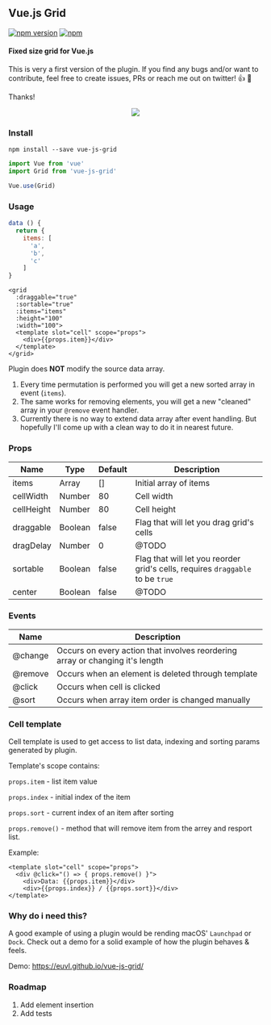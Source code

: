 ## Vue.js Grid

[![npm version](https://badge.fury.io/js/vue-js-grid.svg)](https://badge.fury.io/js/vue-js-grid)
[![npm](https://img.shields.io/npm/dm/vue-js-grid.svg)](https://www.npmjs.com/package/vue-js-grid)

#### Fixed size grid for Vue.js

This is very a first version of the plugin. If you find any bugs and/or want to contribute, feel free to create issues, PRs or reach me out on twitter! 👍 🚀

Thanks!

<p align="center">
  <img src="https://user-images.githubusercontent.com/1577802/30805846-45ccd718-a1eb-11e7-9963-7aee8e76c9b0.gif">
</p>

### Install
```
npm install --save vue-js-grid
```

```js
import Vue from 'vue'
import Grid from 'vue-js-grid'

Vue.use(Grid)
```

### Usage

```js
data () {
  return {
    items: [
      'a',
      'b',
      'c'
    ]
}
```

```vue
<grid
  :draggable="true"
  :sortable="true"
  :items="items"
  :height="100"
  :width="100">
  <template slot="cell" scope="props">
    <div>{{props.item}}</div>
  </template>
</grid>
```

Plugin does **NOT** modify the source data array.

1. Every time permutation is performed you will get a new sorted array in event (`items`).
2. The same works for removing elements, you will get a new "cleaned" array in your `@remove` event handler.
3. Currently there is no way to extend data array after event handling. But hopefully I'll come up with a clean way to do it in nearest future.

### Props

| Name       | Type     | Default   | Description       |
| ---        | ---      | ---       | ---               |
| items      | Array    | []        | Initial array of items |
| cellWidth  | Number   | 80        | Cell width |
| cellHeight | Number   | 80        | Cell height |
| draggable  | Boolean  | false     | Flag that will let you drag grid's cells |
| dragDelay  | Number   | 0         | @TODO |
| sortable   | Boolean  | false     | Flag that will let you reorder grid's cells, requires `draggable` to be `true` |
| center     | Boolean  | false     | @TODO |

### Events

| Name    | Description |
| ---     | ---         |
| @change | Occurs on every action that involves reordering array or changing it's length |
| @remove | Occurs when an element is deleted through template |
| @click  | Occurs when cell is clicked |
| @sort   | Occurs when array item order is changed manually |

### Cell template

Cell template is used to get access to list data, indexing and sorting params generated by plugin.

Template's scope contains:

`props.item` - list item value 

`props.index` - initial index of the item

`props.sort` - current index of an item after sorting

`props.remove()` - method that will remove item from the arrey and resport list.

Example:

```vue
<template slot="cell" scope="props">
  <div @click="() => { props.remove() }">
    <div>Data: {{props.item}}</div>
    <div>{{props.index}} / {{props.sort}}</div>
</template>
```

### Why do i need this?

A good example of using a plugin would be rending macOS' `Launchpad` or `Dock`. Check out a demo for a solid example of how the plugin behaves & feels.

Demo: https://euvl.github.io/vue-js-grid/

### Roadmap

1. Add element insertion
2. Add tests
